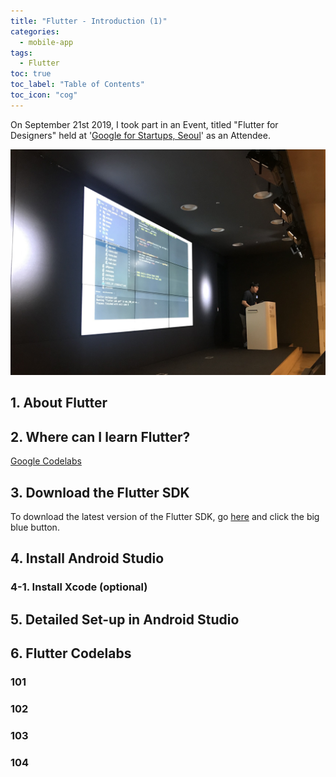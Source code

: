 ```yaml
---
title: "Flutter - Introduction (1)"
categories:
  - mobile-app
tags:
  - Flutter
toc: true
toc_label: "Table of Contents"
toc_icon: "cog"
---
```

On September 21st 2019, I took part in an Event, 
titled "Flutter for Designers" held at '[Google for Startups, Seoul](https://www.campus.co/seoul/en/)' as an Attendee.  

![event_pic](/images/flutter/flutter_event.jpg)

## 1. About Flutter


## 2. Where can I learn Flutter?

[Google Codelabs](https://codelabs.developers.google.com)

## 3. Download the Flutter SDK
To download the latest version of the Flutter SDK, go [here](https://flutter.dev/docs/get-started/install/macos)
and click the big blue button.  

## 4. Install Android Studio


### 4-1. Install Xcode (optional)


## 5. Detailed Set-up in Android Studio

## 6. Flutter Codelabs

### 101

### 102

### 103

### 104
